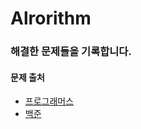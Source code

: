 # Alrorithm

### 해결한 문제들을 기록합니다.

#### 문제 출처
* [프로그래머스](https://programmers.co.kr/)
* [백준](https://www.acmicpc.net/)


